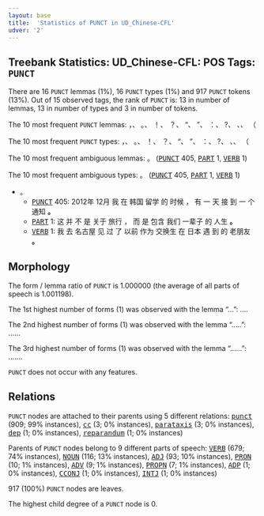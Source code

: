 ```yaml
---
layout: base
title:  'Statistics of PUNCT in UD_Chinese-CFL'
udver: '2'
---
```


## Treebank Statistics: UD_Chinese-CFL: POS Tags: `PUNCT`

There are 16 `PUNCT` lemmas (1%), 16 `PUNCT` types (1%) and 917 `PUNCT` tokens (13%).
Out of 15 observed tags, the rank of `PUNCT` is: 13 in number of lemmas, 13 in number of types and 3 in number of tokens.

The 10 most frequent `PUNCT` lemmas: ，、 。、 ！、 ？、 “、 ”、 ：、 ?、 、、 （

The 10 most frequent `PUNCT` types:  ，、 。、 ！、 ？、 “、 ”、 ：、 ?、 、、 （

The 10 most frequent ambiguous lemmas: 。 (<tt><a href="zh_cfl-pos-PUNCT.html">PUNCT</a></tt> 405, <tt><a href="zh_cfl-pos-PART.html">PART</a></tt> 1, <tt><a href="zh_cfl-pos-VERB.html">VERB</a></tt> 1)

The 10 most frequent ambiguous types:  。 (<tt><a href="zh_cfl-pos-PUNCT.html">PUNCT</a></tt> 405, <tt><a href="zh_cfl-pos-PART.html">PART</a></tt> 1, <tt><a href="zh_cfl-pos-VERB.html">VERB</a></tt> 1)


* 。
  * <tt><a href="zh_cfl-pos-PUNCT.html">PUNCT</a></tt> 405: 2012年 12月 我 在 韩国 留学 的 时候 ， 有 一 天 接 到 一 个 通知 <b>。</b>
  * <tt><a href="zh_cfl-pos-PART.html">PART</a></tt> 1: 这 并 不 是 关于 旅行 ， 而 是 包含 我们 一辈子 的 人生 <b>。</b>
  * <tt><a href="zh_cfl-pos-VERB.html">VERB</a></tt> 1: 我 去 名古屋 见 过 了 以前 作为 交换生 在 日本 遇 到 的 老朋友 <b>。</b>

## Morphology

The form / lemma ratio of `PUNCT` is 1.000000 (the average of all parts of speech is 1.001198).

The 1st highest number of forms (1) was observed with the lemma “...”: ....

The 2nd highest number of forms (1) was observed with the lemma “.....”: ......

The 3rd highest number of forms (1) was observed with the lemma “......”: .......

`PUNCT` does not occur with any features.


## Relations

`PUNCT` nodes are attached to their parents using 5 different relations: <tt><a href="zh_cfl-dep-punct.html">punct</a></tt> (909; 99% instances), <tt><a href="zh_cfl-dep-cc.html">cc</a></tt> (3; 0% instances), <tt><a href="zh_cfl-dep-parataxis.html">parataxis</a></tt> (3; 0% instances), <tt><a href="zh_cfl-dep-dep.html">dep</a></tt> (1; 0% instances), <tt><a href="zh_cfl-dep-reparandum.html">reparandum</a></tt> (1; 0% instances)

Parents of `PUNCT` nodes belong to 9 different parts of speech: <tt><a href="zh_cfl-pos-VERB.html">VERB</a></tt> (679; 74% instances), <tt><a href="zh_cfl-pos-NOUN.html">NOUN</a></tt> (116; 13% instances), <tt><a href="zh_cfl-pos-ADJ.html">ADJ</a></tt> (93; 10% instances), <tt><a href="zh_cfl-pos-PRON.html">PRON</a></tt> (10; 1% instances), <tt><a href="zh_cfl-pos-ADV.html">ADV</a></tt> (9; 1% instances), <tt><a href="zh_cfl-pos-PROPN.html">PROPN</a></tt> (7; 1% instances), <tt><a href="zh_cfl-pos-ADP.html">ADP</a></tt> (1; 0% instances), <tt><a href="zh_cfl-pos-CCONJ.html">CCONJ</a></tt> (1; 0% instances), <tt><a href="zh_cfl-pos-INTJ.html">INTJ</a></tt> (1; 0% instances)

917 (100%) `PUNCT` nodes are leaves.

The highest child degree of a `PUNCT` node is 0.


